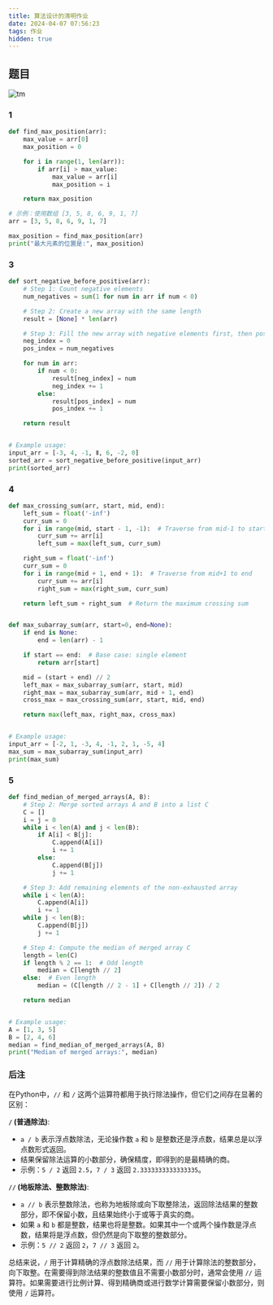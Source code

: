 ```yaml
---
title: 算法设计的清明作业
date: 2024-04-07 07:56:23
tags: 作业
hidden: true
---
```

## 题目
![tm](tm.png)

### 1
```Python
def find_max_position(arr):
    max_value = arr[0]
    max_position = 0

    for i in range(1, len(arr)):
        if arr[i] > max_value:
            max_value = arr[i]
            max_position = i

    return max_position

# 示例：使用数组 [3, 5, 8, 6, 9, 1, 7]
arr = [3, 5, 8, 6, 9, 1, 7]

max_position = find_max_position(arr)
print("最大元素的位置是:", max_position)
```

### 3
```Python
def sort_negative_before_positive(arr):
    # Step 1: Count negative elements
    num_negatives = sum(1 for num in arr if num < 0)

    # Step 2: Create a new array with the same length
    result = [None] * len(arr)

    # Step 3: Fill the new array with negative elements first, then positive ones
    neg_index = 0
    pos_index = num_negatives

    for num in arr:
        if num < 0:
            result[neg_index] = num
            neg_index += 1
        else:
            result[pos_index] = num
            pos_index += 1

    return result


# Example usage:
input_arr = [-3, 4, -1, Ⅱ, 6, -2, 0]
sorted_arr = sort_negative_before_positive(input_arr)
print(sorted_arr)
```

### 4
```Python
def max_crossing_sum(arr, start, mid, end):
    left_sum = float('-inf')
    curr_sum = 0
    for i in range(mid, start - 1, -1):  # Traverse from mid-1 to start
        curr_sum += arr[i]
        left_sum = max(left_sum, curr_sum)

    right_sum = float('-inf')
    curr_sum = 0
    for i in range(mid + 1, end + 1):  # Traverse from mid+1 to end
        curr_sum += arr[i]
        right_sum = max(right_sum, curr_sum)

    return left_sum + right_sum  # Return the maximum crossing sum


def max_subarray_sum(arr, start=0, end=None):
    if end is None:
        end = len(arr) - 1

    if start == end:  # Base case: single element
        return arr[start]

    mid = (start + end) // 2
    left_max = max_subarray_sum(arr, start, mid)
    right_max = max_subarray_sum(arr, mid + 1, end)
    cross_max = max_crossing_sum(arr, start, mid, end)

    return max(left_max, right_max, cross_max)


# Example usage:
input_arr = [-2, 1, -3, 4, -1, 2, 1, -5, 4]
max_sum = max_subarray_sum(input_arr)
print(max_sum)
```

### 5
```Python
def find_median_of_merged_arrays(A, B):
    # Step 2: Merge sorted arrays A and B into a list C
    C = []
    i = j = 0
    while i < len(A) and j < len(B):
        if A[i] < B[j]:
            C.append(A[i])
            i += 1
        else:
            C.append(B[j])
            j += 1

    # Step 3: Add remaining elements of the non-exhausted array
    while i < len(A):
        C.append(A[i])
        i += 1
    while j < len(B):
        C.append(B[j])
        j += 1

    # Step 4: Compute the median of merged array C
    length = len(C)
    if length % 2 == 1:  # Odd length
        median = C[length // 2]
    else:  # Even length
        median = (C[length // 2 - 1] + C[length // 2]) / 2

    return median


# Example usage:
A = [1, 3, 5]
B = [2, 4, 6]
median = find_median_of_merged_arrays(A, B)
print("Median of merged arrays:", median)
```

### 后注
在Python中，`//` 和 `/` 这两个运算符都用于执行除法操作，但它们之间存在显著的区别：

**`/` (普通除法)**:
- `a / b` 表示浮点数除法，无论操作数 `a` 和 `b` 是整数还是浮点数，结果总是以浮点数形式返回。
- 结果保留除法运算的小数部分，确保精度，即得到的是最精确的商。
- 示例：`5 / 2` 返回 `2.5`，`7 / 3` 返回 `2.3333333333333335`。

**`//` (地板除法、整数除法)**:
- `a // b` 表示整数除法，也称为地板除或向下取整除法，返回除法结果的整数部分，即不保留小数，且结果始终小于或等于真实的商。
- 如果 `a` 和 `b` 都是整数，结果也将是整数。如果其中一个或两个操作数是浮点数，结果将是浮点数，但仍然是向下取整的整数部分。
- 示例：`5 // 2` 返回 `2`，`7 // 3` 返回 `2`。

总结来说，`/` 用于计算精确的浮点数除法结果，而 `//` 用于计算除法的整数部分，向下取整。在需要得到除法结果的整数值且不需要小数部分时，通常会使用 `//` 运算符。如果需要进行比例计算、得到精确商或进行数学计算需要保留小数部分，则使用 `/` 运算符。
